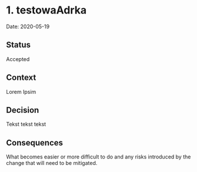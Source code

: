 # 1. testowaAdrka

Date: 2020-05-19

## Status

Accepted

## Context

Lorem Ipsim

## Decision

Tekst tekst tekst
## Consequences

What becomes easier or more difficult to do and any risks introduced by the change that will need to be mitigated.
